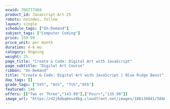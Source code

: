 ```yaml
---
ecwid: 766777404
product_id: Javascript-Art-25
robots: noindex, follow
layout: single
schedule_tags: ["On-Demand"]
subject_tags: ["Computer Coding"]
price: 159.99
price_unit: per month
duration: 4-6 mo
category: Ongoing
weight: 25
page_title: "Create & Code: Digital Art with JavaScript"
page_subtitle: "Digital Art Course"
ribbon: "On Demand"
title: "Create & Code: Digital Art with JavaScript | Blue Ridge Boost"
day_tags: []
grade_tags: ["5th", "6th", "7th","8th"]
featured: 146
offers: [["Two or Three","143.99"],["Four+","135.99"]]
image_url: "https://d2j6dbq0eux0bg.cloudfront.net/images/106136041/5046556150.png"
---
```

